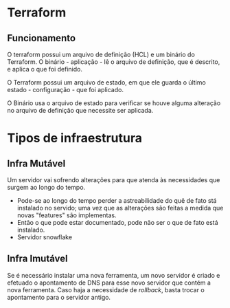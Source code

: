 # Terraform

## Funcionamento 
O terraform possui um arquivo de definição (HCL) e um binário do Terraform. O binário - aplicação - lê o arquivo de definição, que é descrito, e aplica o que foi definido.

O Terraform possui um arquivo de estado, em que ele guarda o último estado - configuração - que foi aplicado. 

O Binário usa o arquivo de estado para verificar se houve alguma alteração no arquivo de definição que necessite ser aplicada. 


# Tipos de infraestrutura

## Infra Mutável
Um servidor vai sofrendo alterações para que atenda às necessidades que surgem ao longo do tempo.

* Pode-se ao longo do tempo perder a astreabilidade do quê de fato stá instalado no servido; uma vez que as alterações são feitas a medida que novas "features" são implementas. 
* Então o que pode estar documentado, pode não ser o que de fato está instalado.
* Servidor snowflake 


## Infra Imutável
Se é necessário instalar uma nova ferramenta, um novo servidor é criado e efetuado o apontamento de DNS para esse novo servidor que contém a nova ferramenta. Caso haja a necessidade de _rollback_, basta trocar o apontamento para o servidor antigo.